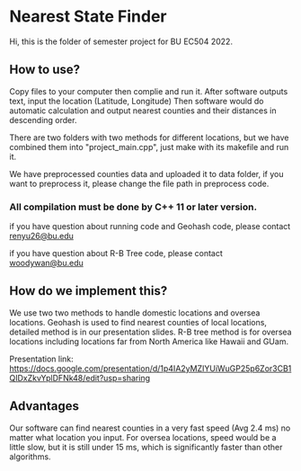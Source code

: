# Nearest State Finder
Hi, this is the folder of semester project for BU EC504 2022.
## How to use?

Copy files to your computer then complie and run it. After software outputs text, input the location (Latitude, Longitude)
Then software would do automatic calculation and output nearest counties and their distances in descending order. 

There are two folders with two methods for different locations, but we have combined them into "project_main.cpp", just make with its makefile and run it.

We have preprocessed counties data and uploaded it to data folder, if you want to preprocess it, please change the file path in preprocess code.

### All compilation must be done by C++ 11 or later version.

if you have question about running code and Geohash code, please contact renyu26@bu.edu

if you have question about R-B Tree code, please contact woodywan@bu.edu 

## How do we implement this?

We use two two methods to handle domestic locations and oversea locations. Geohash is used to find nearest counties of local locations, detailed method is in our presentation slides. R-B tree method is for oversea locations including locations far from North America like Hawaii and GUam. 

Presentation link: https://docs.google.com/presentation/d/1p4IA2yMZIYUiWuGP25p6Zor3CB1QIDxZkvYplDFNk48/edit?usp=sharing

## Advantages

Our software can find nearest counties in a very fast speed (Avg 2.4 ms) no matter what location you input. For oversea locations, speed would be a little slow, but it is still under 15 ms, which is significantly faster than other algorithms. 

